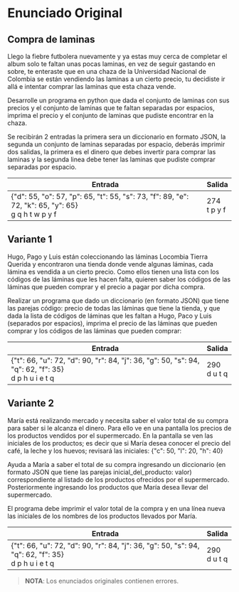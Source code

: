 # Enunciado Original

## Compra de laminas

Llego la fiebre futbolera nuevamente y ya estas muy cerca de completar el album
solo te faltan unas pocas laminas, en vez de seguir gastando en sobre, te
enteraste que en una chaza de la Universidad Nacional de Colombia se están
vendiendo las laminas a un cierto precio, tu decidiste ir allá e intentar
comprar las laminas que esta chaza vende.

Desarrolle un programa en python que dada el conjunto de laminas con sus precios
y el conjunto de laminas que te faltan separadas por espacios, imprima el precio
y el conjunto de laminas que pudiste encontrar en la chaza.

Se recibirán 2 entradas la primera sera un diccionario en formato JSON, la segunda
un conjunto de laminas separadas por espacio, deberás imprimir dos salidas, la
primera es el dinero que debes invertir para comprar las laminas y la segunda
linea debe tener las laminas que pudiste comprar separadas por espacio.

|Entrada                                                                                             |Salida        |
|----------------------------------------------------------------------------------------------------|--------------|
|{"d": 55, "o": 57, "p": 65, "t": 55, "s": 73, "f": 89, "e": 72, "k": 65, "y": 65}<br>g q h t w p y f|274<br>t p y f|

## Variante 1

Hugo, Pago y Luis están coleccionando las láminas Locombia Tierra Querida y
encontraron una tienda donde vende algunas láminas, cada lámina es vendida a
un cierto precio.
Como ellos tienen una lista con los códigos de las láminas que les hacen
falta, quieren saber los códigos de las láminas que pueden comprar y el precio
a pagar por dicha compra.

Realizar un programa que dado un diccionario (en formato JSON) que tiene las
parejas código: precio de todas las láminas que tiene la tienda, y que dada
la lista de códigos de láminas que les faltan a Hugo, Paco y Luis (separados por
espacios), imprima el precio de las láminas que pueden comprar y los códigos de
las láminas que pueden comprar:

|Entrada                                                                                             |Salida        |
|----------------------------------------------------------------------------------------------------|--------------|
|{"t": 66, "u": 72, "d": 90, "r": 84, "j": 36, "g": 50, "s": 94, "q": 62, "f": 35}<br>d p h u i e t q|290<br>d u t q|

## Variante 2

María está realizando mercado y necesita saber el valor total de su compra para saber
si le alcanza el dinero. Para ello ve en una pantalla los precios de los productos
vendidos por el supermercado. En la pantalla se ven las iniciales de los productos; es
decir que si María desea conocer el precio del café, la leche y los huevos; revisará
las iniciales: {"c": 50, "l": 20, "h": 40}

Ayuda a María a saber el total de su compra ingresando un diccionario (en formato JSON
que tiene las parejas inicial_del_producto: valor) correspondiente al listado de los
productos ofrecidos por el supermercado. Posteriormente ingresando los productos que
María desea llevar del supermercado.

El programa debe imprimir el valor total de la compra y en una línea nueva las iniciales
de los nombres de los productos llevados por María.

|Entrada                                                                                             |Salida        |
|----------------------------------------------------------------------------------------------------|--------------|
|{"t": 66, "u": 72, "d": 90, "r": 84, "j": 36, "g": 50, "s": 94, "q": 62, "f": 35}<br>d p h u i e t q|290<br>d u t q|

> __**NOTA**__: Los enunciados originales contienen errores.
